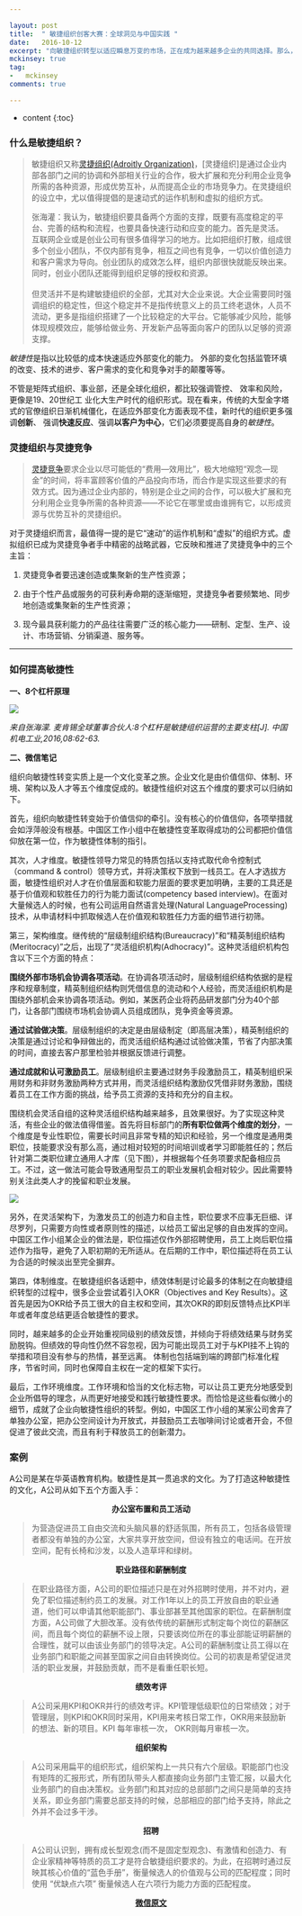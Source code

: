 ```yaml
---

layout: post
title:  " 敏捷组织创客大赛：全球洞见与中国实践 "
date:   2016-10-12
excerpt: "向敏捷组织转型以适应瞬息万变的市场，正在成为越来越多企业的共同选择。那么，在转型之路上，企业面临着哪些敏捷性挑战？应如何有效应对？又有哪些好的做法值得借鉴？"
mckinsey: true
tag:
-   mckinsey
comments: true

---
```

* content
{:toc} 
### 什么是敏捷组织？

> 敏捷组织又称[灵捷组织(Adroitly Organization)](http://wiki.mbalib.com/wiki/%E7%81%B5%E6%8D%B7%E7%BB%84%E7%BB%87)，[灵捷组织]是通过企业内部各部门之间的协调和外部相关行业的合作，极大扩展和充分利用企业竞争所需的各种资源，形成优势互补，从而提高企业的市场竞争力。在灵捷组织的设立中，尤以值得提倡的是速动式的运作机制和虚拟的组织方式。
>
> 张海灌：我认为，敏捷组织要具备两个方面的支撑，既要有高度稳定的平台、完善的结构和流程，也要具备快速行动和应变的能力。首先是灵活。 互联网企业或是创业公司有很多值得学习的地方。比如把组织打散，组成很多个创业小团队，不仅内部有竞争，相互之间也有竞争，一切以价值创造力和客户需求为导向。创业团队的成效怎么样，组织内部很快就能反映出来。同时，创业小团队还能得到组织足够的授权和资源。<br><br>但灵活并不是构建敏捷组织的全部，尤其对大企业来说。大企业需要同时强调组织的稳定性，但这个稳定并不是指传统意义上的员工终老退休，人员不流动，更多是指组织搭建了一个比较稳定的大平台。它能够减少风险，能够体现规模效应，能够给做业务、开发新产品等面向客户的团队以足够的资源支撑。

*敏捷性*是指以比较低的成本快速适应外部变化的能力。 外部的变化包括监管环填的改变、技术的进步、客户需求的变化和竞争对手的颠覆等等。

不管是矩阵式组织、事业部，还是全球化组织，都比较强调管控、
效率和风险，更像是19、20世纪工 业化大生产时代的组织形式。现在看来，传统的大型金字塔式的官僚组织日渐机械僵化，在适应外部变化方面表现不佳，新时代的组织更多强调**创新**、 强调**快速反应**、强调**以客户为中心**，它们必须要提高自身的*敏捷性*。

### 灵捷组织与灵捷竞争

> [灵捷竞争](http://wiki.mbalib.com/wiki/%E7%81%B5%E6%8D%B7%E7%BB%84%E7%BB%87)要求企业以尽可能低的“费用—效用比”，极大地缩短“观念—现金”的时间，将丰富顾客价值的产品投向市场，而合作是实现这些要求的有效方式。因为通过企业内部的，特别是企业之间的合作，可以极大扩展和充分利用企业竞争所需的各种资源——不论它在哪里或由谁拥有它，以形成资源与优势互补的灵捷组织。

对于灵捷组织而言，最值得一提的是它“速动”的运作机制和“虚拟”的组织方式。虚拟组织已成为灵捷竞争者手中精密的战略武器，它反映和推进了灵捷竞争中的三个主旨：

1.  灵捷竞争者要迅速创造或集聚新的生产性资源；

2.  由于个性产品或服务的可获利寿命期的逐渐缩短，灵捷竞争者要频繁地、同步地创造或集聚新的生产性资源；

3.  现今最具获利能力的产品往往需要广泛的核心能力——研制、定型、生产、设计、市场营销、分销渠道、服务等。

* * *

### 如何提高敏捷性

**一、8个杠杆原理**

![](http://ooo.0o0.ooo/2016/10/12/57fe203de9021.png)

_来自张海濛. 麦肯锡全球董事合伙人:8个杠杆是敏捷组织运营的主要支柱[J]. 中国机电工业,2016,08:62-63._

**二、微信笔记**

组织向敏捷性转变实质上是一个文化变革之旅。企业文化是由价值信仰、体制、环境、架构以及人才等五个维度促成的。敏捷性组织对这五个维度的要求可以归纳如下。

首先，组织向敏捷性转变始于价值信仰的牵引。没有核心的价值信仰，各项举措就会如浮萍般没有根基。中国区工作小组中在敏捷性变革取得成功的公司都把价值信仰放在第一位，作为敏捷性体制的指引。

其次，人才维度。敏捷性领导力常见的特质包括以支持式取代命令控制式（command & control）领导方式，并将决策权下放到一线员工。在人才选拔方面，敏捷性组织对人才在价值层面和软能力层面的要求更加明确，主要的工具还是基于价值观和软胜任力的行为能力面试(competency based interview)。在面对大量候选人的时候，也有公司运用自然语言处理(Natural LanguageProcessing)技术，从申请材料中抓取候选人在价值观和软胜任力方面的细节进行初筛。

第三，架构维度。继传统的“层级制组织结构(Bureaucracy)”和“精英制组织结构(Meritocracy)”之后，出现了“灵活组织机构(Adhocracy)”。这种灵活组织机构包含以下三个方面的特点：

**围绕外部市场机会协调各项活动**。在协调各项活动时，层级制组织结构依据的是程序和规章制度，精英制组织结构则凭借信息的流动和个人经验，而灵活组织机构是围绕外部机会来协调各项活动。例如，某医药企业将药品研发部门分为40个部门，让各部门围绕市场机会协调人员组成团队，竞争资金等资源。

**通过试验做决策**。层级制组织的决定是由层级制定（即高层决策），精英制组织的决策是通过讨论和争辩做出的，而灵活组织结构通过试验做决策，节省了内部决策的时间，直接去客户那里检验并根据反馈进行调整。

**通过成就和认可激励员工**。层级制组织主要通过财务手段激励员工，精英制组织采用财务和非财务激励两种方式并用，而灵活组织结构激励仅凭借非财务激励，围绕着员工在工作方面的挑战，给予员工资源的支持和充分的自主权。

围绕机会灵活自组的这种灵活组织结构越来越多，且效果很好。为了实现这种灵活，有些企业的做法值得借鉴。首先将目标部门的**所有职位做两个维度的划分**，一个维度是专业性职位，需要长时间且非常专精的知识和经验，另一个维度是通用类职位，技能要求没有那么高，通过相对较短的时间培训或者学习即能胜任的；然后针对第二类职位建立通用人才库（见下图），并根据每个任务项要求配备相应员工。不过，这一做法可能会导致通用型员工的职业发展机会相对较少。因此需要特别关注此类人才的挽留和职业发展。

![](http://ooo.0o0.ooo/2016/10/12/57fe22d96cc9d.png)

另外，在灵活架构下，为激发员工的创造力和自主性，职位要求不应事无巨细、详尽罗列，只需要方向性或者原则性的描述，以给员工留出足够的自由发挥的空间。中国区工作小组某企业的做法是，职位描述仅作外部招聘使用，员工上岗后职位描述作为指导，避免了入职初期的无所适从。在后期的工作中，职位描述将在员工认为合适的时候淡出至完全摒弃。

第四，体制维度。在敏捷组织各话题中，绩效体制是讨论最多的体制之在向敏捷组织转型的过程中，很多企业尝试着引入OKR（Objectives and Key Results）。这首先是因为OKR给予员工很大的自主权和空间，其次OKR的即刻反馈特点比KPI半年或者年度总结更适合敏捷性的要求。

同时，越来越多的企业开始重视同级别的绩效反馈，并倾向于将绩效结果与财务奖励脱钩。但绩效的导向性仍然不容忽视，因为可能出现员工对于与KPI挂不上钩的举措和项目没有参与的热情，甚至远离。
体制也包括端到端的跨部门标准化程序，节省时间，同时也保障自主权在一定的框架下实行。

最后，工作环境维度。工作环境和恰当的文化标志物，可以让员工更充分地感受到企业所倡导的理念，从而更好地接受和践行敏捷性要求。而恰恰是这些看似微小的细节，成就了企业向敏捷性组织的转型。例如，中国区工作小组的某家公司舍弃了单独办公室，把办公空间设计为开放式，并鼓励员工去咖啡间讨论或者开会，不但促进了彼此交流，而且有利于释放员工的创新潜力。

### 案例

A公司是某在华英语教育机构。敏捷性是其一贯追求的文化。为了打造这种敏捷性的文化，A公司从如下五个方面入手：

<center><strong>办公室布置和员工活动</strong></center>

> 为营造促进员工自由交流和头脑风暴的舒适氛围，所有员工，包括各级管理者都没有单独的办公室，大家共享开放空间，但设有独立的电话间。在开放空间，配有长椅和沙发，以及人造草坪和绿树。

<center><strong>职业路径和薪酬制度</strong></center>

> 在职业路径方面，A公司的职位描述只是在对外招聘时使用，并不对内，避免了职位描述制约员工的发展。对工作1年以上的员工开放自由的职业通道，他们可以申请其他职能部门、事业部甚至其他国家的职位。在薪酬制度方面，A公司做了大胆改革。没有依传统的薪酬形式制定每个岗位的薪酬区间，而且每个岗位的薪酬不设上限，只要该岗位所在的事业部能证明薪酬的合理性，就可以由该业务部门的领导决定。A公司的薪酬制度让员工得以在业务部门和职能之间甚至国家之间自由转换岗位。公司的初衷是希望促进灵活的职业发展，并鼓励贡献，而不是看重任职长短。

<center><strong>绩效考评</strong></center>

> A公司采用KPI和OKR并行的绩效考评。KPI管理低级职位的日常绩效；对于管理层，则KPI和OKR同时采用，KPI用来考核日常工作，OKR用来鼓励新的想法、新的项目。KPI 每年审核一次， OKR则每月审核一次。

<center><strong>组织架构</strong></center>

> A公司采用扁平的组织形式，组织架构上一共只有六个层级。职能部门也没有矩阵的汇报形式，所有团队带头人都直接向业务部门主管汇报，以最大化业务部门的自由决策权。业务部门和其对应的总部部门之间只是简单的支持关系，即业务部门需要总部支持的时候，总部相应的部门给予支持，除此之外并不会过多干涉。

<center><strong>招聘</strong></center>

> A公司认识到，拥有成长型观念(而不是固定型观念)、有激情和创造力、有企业家精神等特质的员工才是符合敏捷组织要求的。为此，在招聘时通过反映其核心价值的“蓝色手册”，衡量候选人的价值观与公司的匹配程度；同时使用 “优缺点六项” 衡量候选人在六项行为能力方面的匹配程度。

<center>
<a class="btn zoombtn" href="http://mp.weixin.qq.com/s?__biz=MzA4MDUzOTIxNA==&mid=506336627&idx=1&sn=879e84341950c0dd0e2f58e9a8406866&mpshare=1&scene=1&srcid=1012iTN5LM0ZuZQp0LJifVcq#rd">
<strong>微信原文</strong>
</a>
</center>
